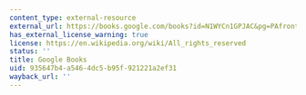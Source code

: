 ```yaml
---
content_type: external-resource
external_url: https://books.google.com/books?id=N1WYCn1GPJAC&pg=PAfrontcover#v=onepage&q&f=false
has_external_license_warning: true
license: https://en.wikipedia.org/wiki/All_rights_reserved
status: ''
title: Google Books
uid: 935647b4-a546-4dc5-b95f-921221a2ef31
wayback_url: ''
---
```

